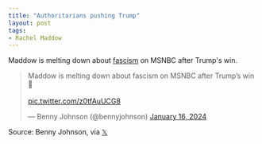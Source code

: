 ```yaml
---
title: "Authoritarians pushing Trump"
layout: post
tags:
- Rachel Maddow
---
```


Maddow is melting down about [fascism](https://www.gregraven.org/stories/definitionisms.html) on MSNBC after Trump's win.

<blockquote class="twitter-tweet"><p lang="en" dir="ltr">Maddow is melting down about fascism on MSNBC after Trump’s win 🤣<br><br> <a href="https://t.co/z0tfAuUCG8">pic.twitter.com/z0tfAuUCG8</a></p>&mdash; Benny Johnson (@bennyjohnson) <a href="https://twitter.com/bennyjohnson/status/1747102090973913401?ref_src=twsrc%5Etfw">January 16, 2024</a></blockquote> <script async src="https://platform.twitter.com/widgets.js" charset="utf-8"></script>

Source: Benny Johnson, via [𝕏](https://x.com)
